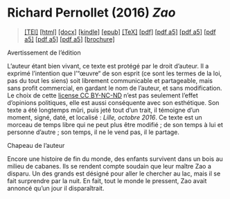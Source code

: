 # Richard Pernollet (2016)  <em>Zao</em> 

>  <a target="_blank" title="Source XML/TEI" class="mime48 tei" href="https://hurlus.github.io/tei/pernollet2016_zao.xml">[TEI]</a>  <a target="_blank" title="HTML une page" class="mime48 html" href="https://hurlus.github.io/pernollet2016_zao/pernollet2016_zao.html">[html]</a>  <a target="_blank" title="Bureautique (LibreOffice, MS.Word)" class="mime48 docx" href="https://hurlus.github.io/pernollet2016_zao/pernollet2016_zao.docx">[docx]</a>  <a target="_blank" title="Amazon.kindle" class="mime48 mobi" href="https://hurlus.github.io/pernollet2016_zao/pernollet2016_zao.mobi">[kindle]</a>  <a target="_blank" title="EPUB, pour liseuses et téléphones" class="mime48 epub" href="https://hurlus.github.io/pernollet2016_zao/pernollet2016_zao.epub">[epub]</a>  <a target="_blank" title="LaTeX" class="mime48 tex" href="https://hurlus.github.io/pernollet2016_zao/pernollet2016_zao.tex">[TeX]</a>  <a target="_blank" title="PDF à imprimer, A4 2 colonnes" class="mime48 pdf" href="https://hurlus.github.io/pernollet2016_zao/pernollet2016_zao.pdf">[pdf]</a>  <a target="_blank" title="PDF à lire, A5 une colonne" class="mime48 a5" href="https://hurlus.github.io/pernollet2016_zao/pernollet2016_zao_a5.pdf">[pdf a5]</a>  <a target="_blank" title="PDF à lire, A5 une colonne" class="mime48 a5" href="https://hurlus.github.io/pernollet2016_zao/pernollet2016_zao_a5_amasis.pdf">[pdf a5]</a>  <a target="_blank" title="PDF à lire, A5 une colonne" class="mime48 a5" href="https://hurlus.github.io/pernollet2016_zao/pernollet2016_zao_a5_bitter.pdf">[pdf a5]</a>  <a target="_blank" title="PDF à lire, A5 une colonne" class="mime48 a5" href="https://hurlus.github.io/pernollet2016_zao/pernollet2016_zao_a5_default.pdf">[pdf a5]</a>  <a target="_blank" title="PDF à lire, A5 une colonne" class="mime48 a5" href="https://hurlus.github.io/pernollet2016_zao/pernollet2016_zao_a5_garamond.pdf">[pdf a5]</a>  <a target="_blank" title="Brochure à agrafer, pdf imposé pour imprimante recto/verso" class="mime48 brochure" href="https://hurlus.github.io/pernollet2016_zao/pernollet2016_zao_brochure.pdf">[brochure]</a> 



<article xmlns="http://www.w3.org/1999/xhtml">
  <p class="label">Avertissement de l’édition</p>
  <p class="p noindent">L’auteur étant bien vivant, ce texte est protégé par le droit d’auteur. Il a exprimé l’intention que l’“œuvre“ de son esprit (ce sont les termes de la loi, pas du tout les siens) soit librement communicable et partageable, mais sans profit commercial, en gardant le nom de l’auteur, et sans modification. Le choix de cette <a href="https://creativecommons.org/licenses/by-nc-nd/4.0/deed.fr">license CC BY-NC-ND</a> n’est pas seulement l’effet d’opinions politiques, elle est aussi conséquente avec son esthétique. Son texte a été longtemps mûri, puis jeté tout d’un trait, il témoigne d’un moment, signé, daté, et localisé : <em>Lille, octobre 2016</em>. Ce texte est un morceau de temps libre qui ne peut plus être modifié ; de son temps à lui et personne d’autre ; son temps, il ne le vend pas, il le partage.</p>
  <p class="label">Chapeau de l’auteur</p>
  <p class="p noindent">Encore une histoire de fin du monde, des enfants survivent dans un bois au milieu de cabanes. Ils se rendent compte soudain que leur maître Zao a disparu. Un des grands est désigné pour aller le chercher au lac, mais il se fait surprendre par la nuit. En fait, tout le monde le pressent, Zao avait annoncé qu’un jour il disparaîtrait.</p>
</article>
